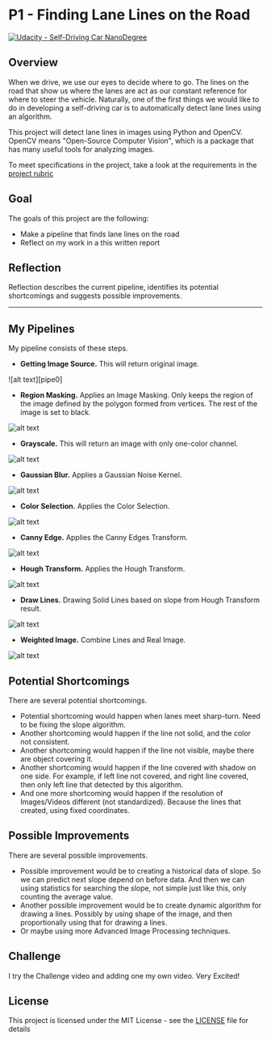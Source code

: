 # **P1 - Finding Lane Lines on the Road** 
[![Udacity - Self-Driving Car NanoDegree](https://s3.amazonaws.com/udacity-sdc/github/shield-carnd.svg)](http://www.udacity.com/drive)

Overview
---

When we drive, we use our eyes to decide where to go.  The lines on the road that show us where the lanes are act as our constant reference for where to steer the vehicle.  Naturally, one of the first things we would like to do in developing a self-driving car is to automatically detect lane lines using an algorithm.

This project will detect lane lines in images using Python and OpenCV.  OpenCV means "Open-Source Computer Vision", which is a package that has many useful tools for analyzing images.

To meet specifications in the project, take a look at the requirements in the [project rubric](https://review.udacity.com/#!/rubrics/322/view)

Goal
---

The goals of this project are the following:
* Make a pipeline that finds lane lines on the road
* Reflect on my work in a this written report

Reflection
---

Reflection describes the current pipeline, identifies its potential shortcomings and suggests possible improvements.

[//]: # (Image References)

[pipe1]: ./pipelines/whiteCarLaneSwitch_0_original.jpg "Getting Image Source"
[pipe2]: ./pipelines/whiteCarLaneSwitch_1_masked.jpg "Region Masking"
[pipe3]: ./pipelines/whiteCarLaneSwitch_2_grayscale.jpg "Grayscale"
[pipe4]: ./pipelines/whiteCarLaneSwitch_3_blurred.jpg "Gaussian Blur"
[pipe5]: ./pipelines/whiteCarLaneSwitch_4_col_sel.jpg "Color Selection"
[pipe6]: ./pipelines/whiteCarLaneSwitch_5_canny.jpg "Canny Edge"
[pipe7]: ./pipelines/whiteCarLaneSwitch_6_houghed.jpg "Hough Transform"
[pipe8]: ./pipelines/whiteCarLaneSwitch_7_lines.jpg "Draw Lines"
[pipe9]: ./pipelines/whiteCarLaneSwitch_8_final.jpg "Weighted Image"

--- 

## My Pipelines

My pipeline consists of these steps.
* **Getting Image Source.** This will return original image.

![alt text][pipe0]

* **Region Masking.** Applies an Image Masking. Only keeps the region of the image defined by the polygon formed from vertices. The rest of the image is set to black.

![alt text][pipe1]

* **Grayscale.** This will return an image with only one-color channel.

![alt text][pipe2]

* **Gaussian Blur.** Applies a Gaussian Noise Kernel.

![alt text][pipe3]

* **Color Selection.** Applies the Color Selection.

![alt text][pipe4]

* **Canny Edge.** Applies the Canny Edges Transform.

![alt text][pipe5]

* **Hough Transform.** Applies the Hough Transform.

![alt text][pipe6]

* **Draw Lines.** Drawing Solid Lines based on slope from Hough Transform result.

![alt text][pipe7]

* **Weighted Image.** Combine Lines and Real Image.

![alt text][pipe8]

## Potential Shortcomings

There are several potential shortcomings.
* Potential shortcoming would happen when lanes meet sharp-turn. Need to be fixing the slope algorithm. 
* Another shortcoming would happen if the line not solid, and the color not consistent.
* Another shortcoming would happen if the line not visible, maybe there are object covering it.
* Another shortcoming would happen if the line covered with shadow on one side. For example, if left line not covered, and right line covered, then only left line that detected by this algorithm.
* And one more shortcoming would happen if the resolution of Images/Videos different (not standardized). Because the lines that created, using fixed coordinates.



## Possible Improvements

There are several possible improvements.
* Possible improvement would be to creating a historical data of slope. So we can predict next slope depend on before data. And then we can using statistics for searching the slope, not simple just like this, only counting the average value.
* Another possible improvement would be to create dynamic algorithm for drawing a lines. Possibly by using shape of the image, and then proportionally using that for drawing a lines.
* Or maybe using more Advanced Image Processing techniques.


## Challenge

I try the Challenge video and adding one my own video. Very Excited!


## License
This project is licensed under the MIT License - see the [LICENSE](LICENSE) file for details
